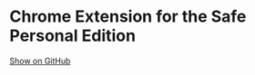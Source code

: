 # Chrome Extension for the Safe Personal Edition

[Show on GitHub](https://github.com/gnosis/safe-browser-extension)